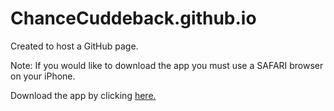 # ChanceCuddeback.github.io
Created to host a GitHub page. 

Note: If you would like to download the app you must use a SAFARI browser on your iPhone.

Download the app by clicking [here.](itms-services://?action=download-manifest&amp;url=https://github.com/ChanceCuddeback/ChanceCuddeback.github.io/blob/master/IPA-OTA.plist)
